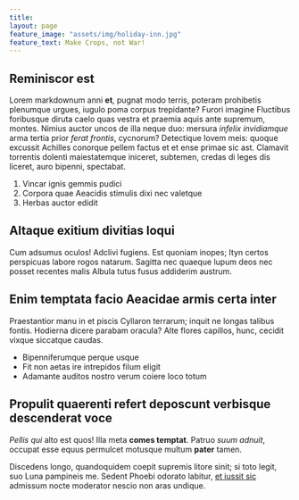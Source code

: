 ```yaml
---
title:
layout: page
feature_image: "assets/img/holiday-inn.jpg"
feature_text: Make Crops, not War!
---
```

## Reminiscor est

Lorem markdownum anni **et**, pugnat modo terris, poteram prohibetis plenumque
urgues, iugulo poma corpus trepidante? Furori imagine Fluctibus foribusque
diruta caelo quas vestra et praemia aquis ante supremum, montes. Nimius auctor
uncos de illa neque duo: mersura *infelix invidiamque* arma tertia prior *ferat
frontis*, cycnorum? Detectique Iovem meis: quoque excussit Achilles conorque
pellem factus et et ense primae sic ast. Clamavit torrentis dolenti
maiestatemque iniceret, subtemen, credas di leges dis liceret, auro bipenni,
spectabat.

1. Vincar ignis gemmis pudici
2. Corpora quae Aeacidis stimulis dixi nec valetque
3. Herbas auctor edidit

## Altaque exitium divitias loqui

Cum adsumus oculos! Adclivi fugiens. Est quoniam inopes; Ityn certos perspicuas
labore rogos natarum. Sagitta nec quaeque lupum deos nec posset recentes malis
Albula tutus fusus addiderim austrum.

## Enim temptata facio Aeacidae armis certa inter

Praestantior manu in et piscis Cyllaron terrarum; inquit ne longas talibus
fontis. Hodierna dicere parabam oracula? Alte flores capillos, hunc, cecidit
vixque siccatque caudas.

- Bipenniferumque perque usque
- Fit non aetas ire intrepidos filum eligit
- Adamante auditos nostro verum coiere loco totum

## Propulit quaerenti refert deposcunt verbisque descenderat voce

*Pellis qui* alto est quos! Illa meta **comes temptat**. Patruo *suum adnuit*,
occupat esse equus permulcet motusque multum **pater** tamen.

Discedens longo, quandoquidem coepit supremis litore sinit; si toto legit, suo
Luna pampineis me. Sedent Phoebi odorato labitur, [et iussit
sic](http://quisquislatronis.com/) admissum nocte moderator nescio non aras
undique.

